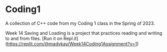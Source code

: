# Coding1
A collection of C++ code from my Coding 1 class in the Spring of 2023. 

Week 14 Saving and Loading is a project that practices reading and writing to and from files. [Run it on Repl.it] (https://replit.com/@madykay/Week14Coding1Assignment?v=1)

